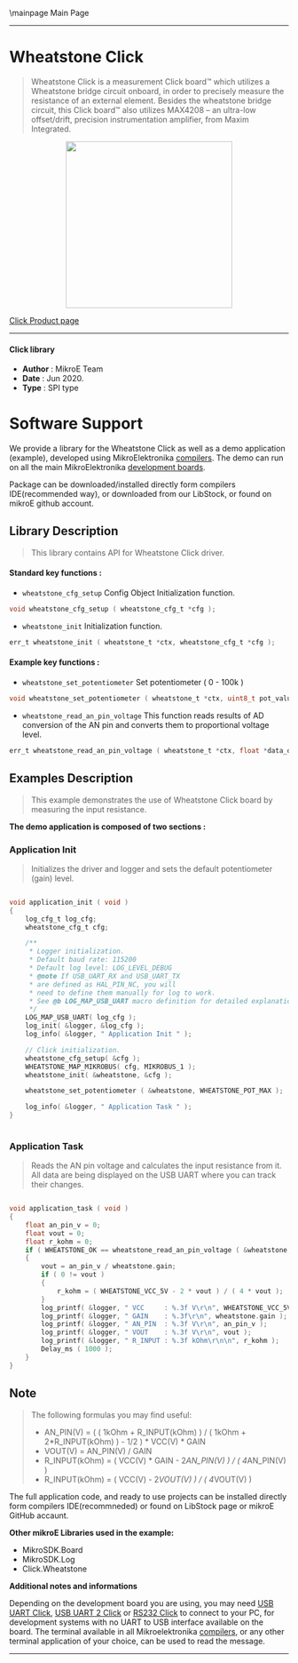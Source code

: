 \mainpage Main Page
 
---
# Wheatstone Click

> Wheatstone Click is a measurement Click board™ which utilizes a Wheatstone bridge circuit onboard, in order to precisely measure the resistance of an external element. Besides the wheatstone bridge circuit, this Click board™ also utilizes MAX4208 – an ultra-low offset/drift, precision instrumentation amplifier, from Maxim Integrated.

<p align="center">
  <img src="https://download.mikroe.com/images/click_for_ide/wheatstone_click.png" height=300px>
</p>

[Click Product page](https://www.mikroe.com/wheatstone-click)

---


#### Click library 

- **Author**        : MikroE Team
- **Date**          : Jun 2020.
- **Type**          : SPI type


# Software Support

We provide a library for the Wheatstone Click 
as well as a demo application (example), developed using MikroElektronika 
[compilers](https://shop.mikroe.com/compilers). 
The demo can run on all the main MikroElektronika [development boards](https://shop.mikroe.com/development-boards).

Package can be downloaded/installed directly form compilers IDE(recommended way), or downloaded from our LibStock, or found on mikroE github account. 

## Library Description

> This library contains API for Wheatstone Click driver.

#### Standard key functions :

- `wheatstone_cfg_setup` Config Object Initialization function.
```c
void wheatstone_cfg_setup ( wheatstone_cfg_t *cfg ); 
```

- `wheatstone_init` Initialization function.
```c
err_t wheatstone_init ( wheatstone_t *ctx, wheatstone_cfg_t *cfg );
```

#### Example key functions :

- `wheatstone_set_potentiometer` Set potentiometer ( 0 - 100k )
```c
void wheatstone_set_potentiometer ( wheatstone_t *ctx, uint8_t pot_value );
```

- `wheatstone_read_an_pin_voltage` This function reads results of AD conversion of the AN pin and converts them to proportional voltage level.
```c
err_t wheatstone_read_an_pin_voltage ( wheatstone_t *ctx, float *data_out );
```

## Examples Description

> This example demonstrates the use of Wheatstone Click board by measuring the input resistance.

**The demo application is composed of two sections :**

### Application Init 

> Initializes the driver and logger and sets the default potentiometer (gain) level.

```c

void application_init ( void )
{
    log_cfg_t log_cfg;
    wheatstone_cfg_t cfg;

    /** 
     * Logger initialization.
     * Default baud rate: 115200
     * Default log level: LOG_LEVEL_DEBUG
     * @note If USB_UART_RX and USB_UART_TX 
     * are defined as HAL_PIN_NC, you will 
     * need to define them manually for log to work. 
     * See @b LOG_MAP_USB_UART macro definition for detailed explanation.
     */
    LOG_MAP_USB_UART( log_cfg );
    log_init( &logger, &log_cfg );
    log_info( &logger, " Application Init " );

    // Click initialization.
    wheatstone_cfg_setup( &cfg );
    WHEATSTONE_MAP_MIKROBUS( cfg, MIKROBUS_1 );
    wheatstone_init( &wheatstone, &cfg );

    wheatstone_set_potentiometer ( &wheatstone, WHEATSTONE_POT_MAX );

    log_info( &logger, " Application Task " );
}
  
```

### Application Task

> Reads the AN pin voltage and calculates the input resistance from it. All data are being displayed on the USB UART where you can track their changes.

```c

void application_task ( void )
{
    float an_pin_v = 0;
    float vout = 0;
    float r_kohm = 0;
    if ( WHEATSTONE_OK == wheatstone_read_an_pin_voltage ( &wheatstone, &an_pin_v ) ) 
    {
        vout = an_pin_v / wheatstone.gain;
        if ( 0 != vout )
        {
            r_kohm = ( WHEATSTONE_VCC_5V - 2 * vout ) / ( 4 * vout );
        }
        log_printf( &logger, " VCC     : %.3f V\r\n", WHEATSTONE_VCC_5V );
        log_printf( &logger, " GAIN    : %.3f\r\n", wheatstone.gain );
        log_printf( &logger, " AN_PIN  : %.3f V\r\n", an_pin_v );
        log_printf( &logger, " VOUT    : %.3f V\r\n", vout );
        log_printf( &logger, " R_INPUT : %.3f kOhm\r\n\n", r_kohm );
        Delay_ms ( 1000 );
    }
}  

```

## Note

> The following formulas you may find useful:
> - AN_PIN(V) = ( ( 1kOhm + R_INPUT(kOhm) ) / ( 1kOhm + 2*R_INPUT(kOhm) ) - 1/2 ) * VCC(V) * GAIN
> - VOUT(V) = AN_PIN(V) / GAIN
> - R_INPUT(kOhm) = ( VCC(V) * GAIN - 2*AN_PIN(V) ) / ( 4*AN_PIN(V) )
> - R_INPUT(kOhm) = ( VCC(V) - 2*VOUT(V) ) / ( 4*VOUT(V) )

The full application code, and ready to use projects can be  installed directly form compilers IDE(recommneded) or found on LibStock page or mikroE GitHub accaunt.

**Other mikroE Libraries used in the example:** 

- MikroSDK.Board
- MikroSDK.Log
- Click.Wheatstone

**Additional notes and informations**

Depending on the development board you are using, you may need 
[USB UART Click](https://shop.mikroe.com/usb-uart-click), 
[USB UART 2 Click](https://shop.mikroe.com/usb-uart-2-click) or 
[RS232 Click](https://shop.mikroe.com/rs232-click) to connect to your PC, for 
development systems with no UART to USB interface available on the board. The 
terminal available in all Mikroelektronika 
[compilers](https://shop.mikroe.com/compilers), or any other terminal application 
of your choice, can be used to read the message.



---
